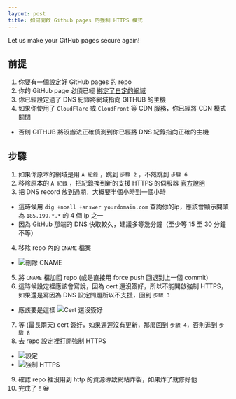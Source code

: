 ```yaml
---
layout: post
title: 如何開啟 Github pages 的強制 HTTPS 模式
---
```


Let us make your GitHub pages secure again!

## 前提
1. 你要有一個設定好 GitHub pages 的 repo
2. 你的 GitHub page 必須已經 [綁定了自定的網域](https://help.github.com/articles/quick-start-setting-up-a-custom-domain/)
3. 你已經設定過了 DNS 紀錄將網域指向 GITHUB 的主機
4. 如果你使用了 `CloudFlare` 或 `CloudFront` 等 CDN 服務，你已經將 CDN 模式關閉  
  - 否則 GITHUB 將沒辦法正確偵測到你已經將 DNS 紀錄指向正確的主機

## 步驟
1. 如果你原本的網域是用 `A 紀錄` ，跳到 `步驟 2` ，不然跳到 `步驟 6`
2. 移除原本的 `A 紀錄` ，把紀錄換到新的支援 HTTPS 的伺服器 [官方說明](https://help.github.com/articles/setting-up-an-apex-domain/#configuring-a-records-with-your-dns-provider)
3. 把 DNS record 放到過期，大概要半個小時到一個小時  
  - 這時候用 `dig +noall +answer yourdomain.com` 查詢你的ip，應該會顯示開頭為 `185.199.*.*` 的 4 個 ip 之一
  - 因為 GitHub 那端的 DNS 快取較久，建議多等幾分鐘（至少等 15 至 30 分鐘不等）
4. 移除 repo 內的 `CNAME` 檔案  
  - ![刪除 CNAME](https://i.imgur.com/fqkuXQU.png)
5. 將 `CNAME` 檔加回 repo (或是直接用 force push 回退到上一個 commit)
6. 這時候設定裡應該會寫說，因為 cert 還沒簽好，所以不能開啟強制 HTTPS，如果還是寫因為 DNS 設定問題所以不支援，回到 `步驟 3`  
  - 應該要是這樣 ![Cert 還沒簽好](https://i.imgur.com/CNKfVwe.png)
7. 等 (最長兩天) cert 簽好，如果遲遲沒有更新，那麼回到 `步驟 4`，否則進到 `步驟 8`
8. 去 repo 設定裡打開強制 HTTPS  
  - ![設定](https://i.imgur.com/TyGATnK.png)
  - ![強制 HTTPS](https://i.imgur.com/w3BRSdQ.png)
9. 確認 repo 裡沒用到 http 的資源導致網站炸裂，如果炸了就修好他
10. 完成了！😀
